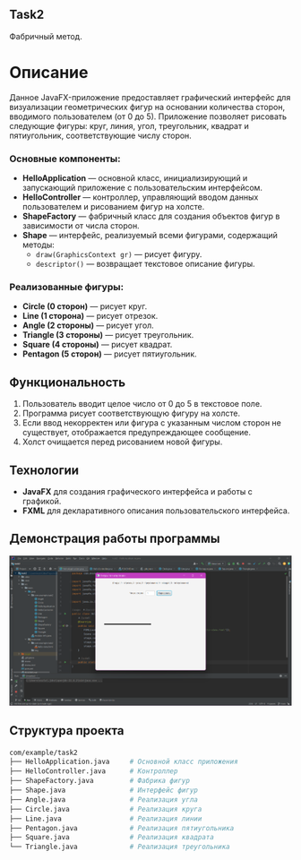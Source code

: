 ## Task2
Фабричный метод.

# Описание

Данное JavaFX-приложение предоставляет графический интерфейс для визуализации геометрических фигур на основании количества сторон, вводимого пользователем (от 0 до 5). Приложение позволяет рисовать следующие фигуры: круг, линия, угол, треугольник, квадрат и пятиугольник, соответствующие числу сторон.

### Основные компоненты:

- **HelloApplication** — основной класс, инициализирующий и запускающий приложение с пользовательским интерфейсом.
- **HelloController** — контроллер, управляющий вводом данных пользователем и рисованием фигур на холсте.
- **ShapeFactory** — фабричный класс для создания объектов фигур в зависимости от числа сторон.
- **Shape** — интерфейс, реализуемый всеми фигурами, содержащий методы:
    - `draw(GraphicsContext gr)` — рисует фигуру.
    - `descriptor()` — возвращает текстовое описание фигуры.

### Реализованные фигуры:

- **Circle (0 сторон)** — рисует круг.
- **Line (1 сторона)** — рисует отрезок.
- **Angle (2 стороны)** — рисует угол.
- **Triangle (3 стороны)** — рисует треугольник.
- **Square (4 стороны)** — рисует квадрат.
- **Pentagon (5 сторон)** — рисует пятиугольник.

## Функциональность

1. Пользователь вводит целое число от 0 до 5 в текстовое поле.
2. Программа рисует соответствующую фигуру на холсте.
3. Если ввод некорректен или фигура с указанным числом сторон не существует, отображается предупреждающее сообщение.
4. Холст очищается перед рисованием новой фигуры.

## Технологии

- **JavaFX** для создания графического интерфейса и работы с графикой.
- **FXML** для декларативного описания пользовательского интерфейса.

## Демонстрация работы программы
![Рабочее окно программы](https://github.com/23yulia03/Task2/blob/main/img/screenshot.png)

## Структура проекта

```bash
com/example/task2
├── HelloApplication.java     # Основной класс приложения
├── HelloController.java      # Контроллер
├── ShapeFactory.java         # Фабрика фигур
├── Shape.java                # Интерфейс фигур
├── Angle.java                # Реализация угла
├── Circle.java               # Реализация круга
├── Line.java                 # Реализация линии
├── Pentagon.java             # Реализация пятиугольника
├── Square.java               # Реализация квадрата
└── Triangle.java             # Реализация треугольника

